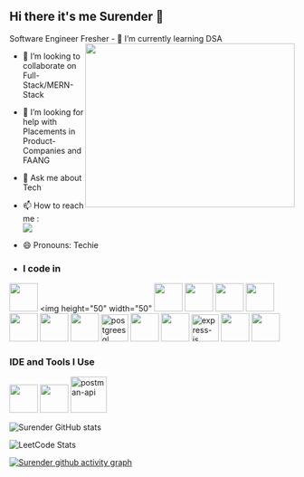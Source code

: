 ## Hi there it's me Surender 👋

Software Engineer Fresher
<img align="right" width="370" height="290" src="https://i.pinimg.com/originals/47/f0/34/47f0342cec72b800463bf003eac1257e.gif">                                     - 🌱 I’m currently learning DSA
- 👯 I’m looking to collaborate on Full-Stack/MERN-Stack
- 🤔 I’m looking for help with Placements in Product-Companies and FAANG
- 💬 Ask me about Tech
- 📫 How to reach me :
<br /> [<img src="https://img.shields.io/badge/LinkedIn-0077B5?style=for-the-badge&logo=linkedin&logoColor=white" />](https://www.linkedin.com/in/surenderkumar662001/)
- 😄 Pronouns: Techie

- ### I code in
<img height="50" width="50" src="https://img.icons8.com/color/48/000000/javascript.png"/> <img height="50" width="50" <img height="50" width="50" src="https://img.icons8.com/color/48/000000/c-programming.png" /> <img height="50" width="50" src="https://img.icons8.com/color/48/000000/java-coffee-cup-logo.png" /> <img height="50" width="50" src="https://img.icons8.com/color/48/000000/python.png" /> <img height="50" width="50" src="https://img.icons8.com/color/48/000000/html-5.png" /> <img height="50" width="50" src="https://img.icons8.com/color/48/000000/css3.png" />  <img height="50" width="50" src="https://img.icons8.com/color/48/000000/react-native.png"/> <img height="50" width="50" src="https://img.icons8.com/color/48/000000/mysql-logo.png"/> <img width="48" height="48" src="https://img.icons8.com/color/48/postgreesql.png" alt="postgreesql"/> <img height="50" width="50" src="https://img.icons8.com/color/48/000000/mongodb.png"/> <img height="50" width="50" src="https://img.icons8.com/color/48/000000/nodejs.png"/> <img width="48" height="48" src="https://img.icons8.com/color/48/express-js.png" alt="express-js"/> <img height="50" width="50" src="https://img.icons8.com/color/48/000000/spring-logo.png"/> <img height="50" width="50" src="https://img.icons8.com/fluency/48/000000/handlebar-mustache.png"/> 

### IDE and Tools I Use
<img height="50" width="50" src="https://img.icons8.com/color/48/000000/visual-studio-code-2019.png"/> <img height="50" width="50" src="https://img.icons8.com/color/50/000000/git.png"/> <img width="64" height="64" src="https://img.icons8.com/dusk/64/postman-api.png" alt="postman-api"/>

![Surender GitHub stats](https://github-readme-stats.vercel.app/api?username=Surender662001&theme=dark&show_icons=true&&hide=issues,contribs)

![LeetCode Stats](https://leetcard.jacoblin.cool/surenderprogrammer?theme=dark&font=Marcellus&ext=contest)

[![Surender github activity graph](https://github-readme-activity-graph.vercel.app/graph?username=Surender662001&bg_color=171617&color=f7f2f7&line=529e4c&point=fcfcfc&area=true&hide_border=true)](https://github.com/Surender662001/github-readme-activity-graph)

